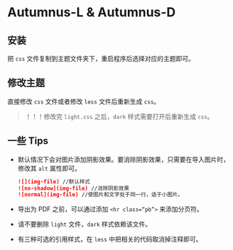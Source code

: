 # Autumnus-L & Autumnus-D

## 安装

把 `css` 文件复制到主题文件夹下，重启程序后选择对应的主题即可。

## 修改主题

直接修改 `css` 文件或者修改 `less` 文件后重新生成 `css`。

> ！！！修改完 `light.css` 之后，`dark` 样式需要打开后重新生成 `css`。

## 一些 Tips

+ 默认情况下会对图片添加阴影效果。要消除阴影效果，只需要在导入图片时，修改其 `alt` 属性即可。

  ```markdown
  ![](img-file) //默认样式
  ![no-shadow](img-file) //消除阴影效果
  ![normal](img-file) //使图片和文字处于同一行，适于小图片。
  ```

+ 导出为 PDF 之前，可以通过添加 `<hr class=“pb”>` 来添加分页符。

+ 请不要删除 `light` 文件，`dark` 样式依赖该文件。

+ 有三种可选的引用样式，在 `less` 中把相关的代码取消掉注释即可。
